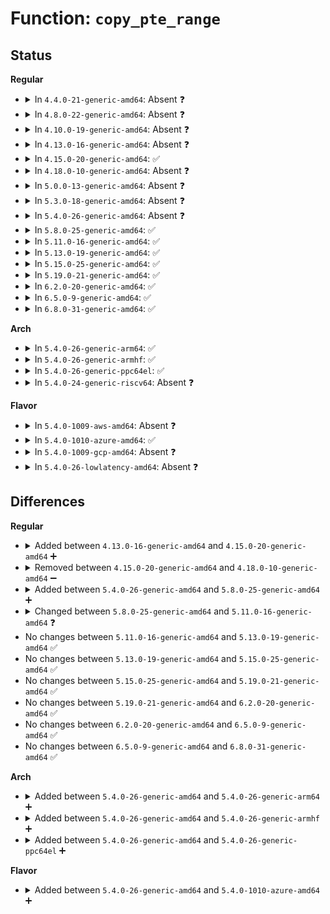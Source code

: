 # Function: <code>copy_pte_range</code>

## Status
<b>Regular</b>
<ul>
<li>
<details>
<summary>In <code>4.4.0-21-generic-amd64</code>: Absent ❓</summary>

```json
{
  "name": "copy_pte_range",
  "collision_type": "Unique Static",
  "inline_type": "Full",
  "funcs": [
    {
      "addr": 18446744071580683738,
      "name": "copy_pte_range",
      "external": false,
      "loc": "mm/memory.c:888",
      "file": "mm/memory.c",
      "inline": "not declared, inlined",
      "caller_inline": [
        "mm/memory.c:copy_page_range"
      ],
      "caller_func": []
    }
  ],
  "symbols": []
}
```
</details>
</li>
<li>
<details>
<summary>In <code>4.8.0-22-generic-amd64</code>: Absent ❓</summary>

```json
{
  "name": "copy_pte_range",
  "collision_type": "Unique Static",
  "inline_type": "Full",
  "funcs": [
    {
      "addr": 18446744071580796870,
      "name": "copy_pte_range",
      "external": false,
      "loc": "mm/memory.c:924",
      "file": "mm/memory.c",
      "inline": "not declared, inlined",
      "caller_inline": [
        "mm/memory.c:copy_page_range"
      ],
      "caller_func": []
    }
  ],
  "symbols": []
}
```
</details>
</li>
<li>
<details>
<summary>In <code>4.10.0-19-generic-amd64</code>: Absent ❓</summary>

```json
{
  "name": "copy_pte_range",
  "collision_type": "Unique Static",
  "inline_type": "Full",
  "funcs": [
    {
      "addr": 18446744071580861142,
      "name": "copy_pte_range",
      "external": false,
      "loc": "mm/memory.c:926",
      "file": "mm/memory.c",
      "inline": "not declared, inlined",
      "caller_inline": [
        "mm/memory.c:copy_page_range"
      ],
      "caller_func": []
    }
  ],
  "symbols": []
}
```
</details>
</li>
<li>
<details>
<summary>In <code>4.13.0-16-generic-amd64</code>: Absent ❓</summary>

```json
{
  "name": "copy_pte_range",
  "collision_type": "Unique Static",
  "inline_type": "Full",
  "funcs": [
    {
      "addr": 18446744071580905962,
      "name": "copy_pte_range",
      "external": false,
      "loc": "mm/memory.c:992",
      "file": "mm/memory.c",
      "inline": "not declared, inlined",
      "caller_inline": [
        "mm/memory.c:copy_page_range"
      ],
      "caller_func": []
    }
  ],
  "symbols": []
}
```
</details>
</li>
<li>
<details>
<summary>In <code>4.15.0-20-generic-amd64</code>: ✅</summary>

```c
int copy_pte_range(struct mm_struct * dst_mm, struct mm_struct * src_mm, pmd_t * dst_pmd, pmd_t * src_pmd, struct vm_area_struct * vma, long unsigned int addr, long unsigned int end)
```

```json
{
  "name": "copy_pte_range",
  "collision_type": "Unique Static",
  "inline_type": "No",
  "funcs": [
    {
      "addr": 18446744071580984032,
      "name": "copy_pte_range",
      "external": false,
      "loc": "mm/memory.c:1059",
      "file": "mm/memory.c",
      "inline": "seen, unknown",
      "caller_inline": [],
      "caller_func": [
        "mm/memory.c:copy_page_range"
      ]
    }
  ],
  "symbols": [
    {
      "addr": 18446744071580984032,
      "name": "copy_pte_range",
      "section": ".text",
      "bind": "STB_LOCAL",
      "size": 1904
    }
  ]
}
```
</details>
</li>
<li>
<details>
<summary>In <code>4.18.0-10-generic-amd64</code>: Absent ❓</summary>

```json
{
  "name": "copy_pte_range",
  "collision_type": "Unique Static",
  "inline_type": "Selective",
  "funcs": [
    {
      "addr": 18446744071581118768,
      "name": "copy_pte_range",
      "external": false,
      "loc": "mm/memory.c:1073",
      "file": "mm/memory.c",
      "inline": "not declared, inlined",
      "caller_inline": [],
      "caller_func": [
        "mm/memory.c:copy_page_range"
      ]
    }
  ],
  "symbols": [
    {
      "addr": 18446744071581118768,
      "name": "copy_pte_range.isra.93",
      "section": ".text",
      "bind": "STB_LOCAL",
      "size": 1964
    }
  ]
}
```
</details>
</li>
<li>
<details>
<summary>In <code>5.0.0-13-generic-amd64</code>: Absent ❓</summary>

```json
{
  "name": "copy_pte_range",
  "collision_type": "Unique Static",
  "inline_type": "Selective",
  "funcs": [
    {
      "addr": 18446744071581197552,
      "name": "copy_pte_range",
      "external": false,
      "loc": "mm/memory.c:816",
      "file": "mm/memory.c",
      "inline": "not declared, inlined",
      "caller_inline": [],
      "caller_func": [
        "mm/memory.c:copy_page_range"
      ]
    }
  ],
  "symbols": [
    {
      "addr": 18446744071581197552,
      "name": "copy_pte_range.isra.84",
      "section": ".text",
      "bind": "STB_LOCAL",
      "size": 1972
    }
  ]
}
```
</details>
</li>
<li>
<details>
<summary>In <code>5.3.0-18-generic-amd64</code>: Absent ❓</summary>

```json
{
  "name": "copy_pte_range",
  "collision_type": "Unique Static",
  "inline_type": "Selective",
  "funcs": [
    {
      "addr": 18446744071581270848,
      "name": "copy_pte_range",
      "external": false,
      "loc": "mm/memory.c:784",
      "file": "mm/memory.c",
      "inline": "not declared, inlined",
      "caller_inline": [],
      "caller_func": [
        "mm/memory.c:copy_page_range"
      ]
    }
  ],
  "symbols": [
    {
      "addr": 18446744071581270848,
      "name": "copy_pte_range.isra.0",
      "section": ".text",
      "bind": "STB_LOCAL",
      "size": 1809
    }
  ]
}
```
</details>
</li>
<li>
<details>
<summary>In <code>5.4.0-26-generic-amd64</code>: Absent ❓</summary>

```json
{
  "name": "copy_pte_range",
  "collision_type": "Unique Static",
  "inline_type": "Selective",
  "funcs": [
    {
      "addr": 18446744071581329648,
      "name": "copy_pte_range",
      "external": false,
      "loc": "mm/memory.c:784",
      "file": "mm/memory.c",
      "inline": "not declared, inlined",
      "caller_inline": [],
      "caller_func": [
        "mm/memory.c:copy_page_range"
      ]
    }
  ],
  "symbols": [
    {
      "addr": 18446744071581329648,
      "name": "copy_pte_range.isra.0",
      "section": ".text",
      "bind": "STB_LOCAL",
      "size": 1809
    }
  ]
}
```
</details>
</li>
<li>
<details>
<summary>In <code>5.8.0-25-generic-amd64</code>: ✅</summary>

```c
int copy_pte_range(struct mm_struct * dst_mm, struct mm_struct * src_mm, pmd_t * dst_pmd, pmd_t * src_pmd, struct vm_area_struct * vma, long unsigned int addr, long unsigned int end)
```

```json
{
  "name": "copy_pte_range",
  "collision_type": "Unique Static",
  "inline_type": "No",
  "funcs": [
    {
      "addr": 18446744071581528112,
      "name": "copy_pte_range",
      "external": false,
      "loc": "mm/memory.c:812",
      "file": "mm/memory.c",
      "inline": "seen, unknown",
      "caller_inline": [],
      "caller_func": [
        "mm/memory.c:copy_page_range"
      ]
    }
  ],
  "symbols": [
    {
      "addr": 18446744071581528112,
      "name": "copy_pte_range",
      "section": ".text",
      "bind": "STB_LOCAL",
      "size": 1003
    }
  ]
}
```
</details>
</li>
<li>
<details>
<summary>In <code>5.11.0-16-generic-amd64</code>: ✅</summary>

```c
int copy_pte_range(struct vm_area_struct * dst_vma, struct vm_area_struct * src_vma, pmd_t * dst_pmd, pmd_t * src_pmd, long unsigned int addr, long unsigned int end)
```

```json
{
  "name": "copy_pte_range",
  "collision_type": "Unique Static",
  "inline_type": "No",
  "funcs": [
    {
      "addr": 18446744071581570960,
      "name": "copy_pte_range",
      "external": false,
      "loc": "mm/memory.c:923",
      "file": "mm/memory.c",
      "inline": "seen, unknown",
      "caller_inline": [],
      "caller_func": [
        "mm/memory.c:copy_p4d_range"
      ]
    }
  ],
  "symbols": [
    {
      "addr": 18446744071581570960,
      "name": "copy_pte_range",
      "section": ".text",
      "bind": "STB_LOCAL",
      "size": 1946
    }
  ]
}
```
</details>
</li>
<li>
<details>
<summary>In <code>5.13.0-19-generic-amd64</code>: ✅</summary>

```c
int copy_pte_range(struct vm_area_struct * dst_vma, struct vm_area_struct * src_vma, pmd_t * dst_pmd, pmd_t * src_pmd, long unsigned int addr, long unsigned int end)
```

```json
{
  "name": "copy_pte_range",
  "collision_type": "Unique Static",
  "inline_type": "No",
  "funcs": [
    {
      "addr": 18446744071581592000,
      "name": "copy_pte_range",
      "external": false,
      "loc": "mm/memory.c:929",
      "file": "mm/memory.c",
      "inline": "seen, unknown",
      "caller_inline": [],
      "caller_func": [
        "mm/memory.c:copy_pmd_range"
      ]
    }
  ],
  "symbols": [
    {
      "addr": 18446744071581592000,
      "name": "copy_pte_range",
      "section": ".text",
      "bind": "STB_LOCAL",
      "size": 1921
    }
  ]
}
```
</details>
</li>
<li>
<details>
<summary>In <code>5.15.0-25-generic-amd64</code>: ✅</summary>

```c
int copy_pte_range(struct vm_area_struct * dst_vma, struct vm_area_struct * src_vma, pmd_t * dst_pmd, pmd_t * src_pmd, long unsigned int addr, long unsigned int end)
```

```json
{
  "name": "copy_pte_range",
  "collision_type": "Unique Static",
  "inline_type": "No",
  "funcs": [
    {
      "addr": 18446744071581858816,
      "name": "copy_pte_range",
      "external": false,
      "loc": "mm/memory.c:1003",
      "file": "mm/memory.c",
      "inline": "seen, unknown",
      "caller_inline": [],
      "caller_func": [
        "mm/memory.c:copy_pmd_range"
      ]
    }
  ],
  "symbols": [
    {
      "addr": 18446744071581858816,
      "name": "copy_pte_range",
      "section": ".text",
      "bind": "STB_LOCAL",
      "size": 2028
    }
  ]
}
```
</details>
</li>
<li>
<details>
<summary>In <code>5.19.0-21-generic-amd64</code>: ✅</summary>

```c
int copy_pte_range(struct vm_area_struct * dst_vma, struct vm_area_struct * src_vma, pmd_t * dst_pmd, pmd_t * src_pmd, long unsigned int addr, long unsigned int end)
```

```json
{
  "name": "copy_pte_range",
  "collision_type": "Unique Static",
  "inline_type": "No",
  "funcs": [
    {
      "addr": 18446744071582254128,
      "name": "copy_pte_range",
      "external": false,
      "loc": "mm/memory.c:1010",
      "file": "mm/memory.c",
      "inline": "seen, unknown",
      "caller_inline": [],
      "caller_func": [
        "mm/memory.c:copy_p4d_range"
      ]
    }
  ],
  "symbols": [
    {
      "addr": 18446744071582254128,
      "name": "copy_pte_range",
      "section": ".text",
      "bind": "STB_LOCAL",
      "size": 1474
    }
  ]
}
```
</details>
</li>
<li>
<details>
<summary>In <code>6.2.0-20-generic-amd64</code>: ✅</summary>

```c
int copy_pte_range(struct vm_area_struct * dst_vma, struct vm_area_struct * src_vma, pmd_t * dst_pmd, pmd_t * src_pmd, long unsigned int addr, long unsigned int end)
```

```json
{
  "name": "copy_pte_range",
  "collision_type": "Unique Static",
  "inline_type": "No",
  "funcs": [
    {
      "addr": 18446744071582745552,
      "name": "copy_pte_range",
      "external": false,
      "loc": "mm/memory.c:967",
      "file": "mm/memory.c",
      "inline": "seen, unknown",
      "caller_inline": [],
      "caller_func": [
        "mm/memory.c:copy_p4d_range"
      ]
    }
  ],
  "symbols": [
    {
      "addr": 18446744071582745552,
      "name": "copy_pte_range",
      "section": ".text",
      "bind": "STB_LOCAL",
      "size": 1471
    }
  ]
}
```
</details>
</li>
<li>
<details>
<summary>In <code>6.5.0-9-generic-amd64</code>: ✅</summary>

```c
int copy_pte_range(struct vm_area_struct * dst_vma, struct vm_area_struct * src_vma, pmd_t * dst_pmd, pmd_t * src_pmd, long unsigned int addr, long unsigned int end)
```

```json
{
  "name": "copy_pte_range",
  "collision_type": "Unique Static",
  "inline_type": "No",
  "funcs": [
    {
      "addr": 18446744071582962080,
      "name": "copy_pte_range",
      "external": false,
      "loc": "mm/memory.c:1001",
      "file": "mm/memory.c",
      "inline": "seen, unknown",
      "caller_inline": [],
      "caller_func": [
        "mm/memory.c:copy_p4d_range"
      ]
    }
  ],
  "symbols": [
    {
      "addr": 18446744071582962080,
      "name": "copy_pte_range",
      "section": ".text",
      "bind": "STB_LOCAL",
      "size": 1126
    }
  ]
}
```
</details>
</li>
<li>
<details>
<summary>In <code>6.8.0-31-generic-amd64</code>: ✅</summary>

```c
int copy_pte_range(struct vm_area_struct * dst_vma, struct vm_area_struct * src_vma, pmd_t * dst_pmd, pmd_t * src_pmd, long unsigned int addr, long unsigned int end)
```

```json
{
  "name": "copy_pte_range",
  "collision_type": "Unique Static",
  "inline_type": "No",
  "funcs": [
    {
      "addr": 18446744071583139696,
      "name": "copy_pte_range",
      "external": false,
      "loc": "mm/memory.c:1021",
      "file": "mm/memory.c",
      "inline": "seen, unknown",
      "caller_inline": [],
      "caller_func": [
        "mm/memory.c:copy_p4d_range"
      ]
    }
  ],
  "symbols": [
    {
      "addr": 18446744071583139696,
      "name": "copy_pte_range",
      "section": ".text",
      "bind": "STB_LOCAL",
      "size": 1133
    }
  ]
}
```
</details>
</li>
</ul>
<b>Arch</b>
<ul>
<li>
<details>
<summary>In <code>5.4.0-26-generic-arm64</code>: ✅</summary>

```c
int copy_pte_range(struct mm_struct * dst_mm, struct mm_struct * src_mm, pmd_t * dst_pmd, pmd_t * src_pmd, struct vm_area_struct * vma, long unsigned int addr, long unsigned int end)
```

```json
{
  "name": "copy_pte_range",
  "collision_type": "Unique Static",
  "inline_type": "No",
  "funcs": [
    {
      "addr": 18446603336492737288,
      "name": "copy_pte_range",
      "external": false,
      "loc": "mm/memory.c:784",
      "file": "mm/memory.c",
      "inline": "seen, unknown",
      "caller_inline": [],
      "caller_func": [
        "mm/memory.c:copy_page_range"
      ]
    }
  ],
  "symbols": [
    {
      "addr": 18446603336492737288,
      "name": "copy_pte_range",
      "section": ".text",
      "bind": "STB_LOCAL",
      "size": 1628
    }
  ]
}
```
</details>
</li>
<li>
<details>
<summary>In <code>5.4.0-26-generic-armhf</code>: ✅</summary>

```c
int copy_pte_range(struct mm_struct * dst_mm, struct mm_struct * src_mm, pmd_t * dst_pmd, pmd_t * src_pmd, struct vm_area_struct * vma, long unsigned int addr, long unsigned int end)
```

```json
{
  "name": "copy_pte_range",
  "collision_type": "Unique Static",
  "inline_type": "No",
  "funcs": [
    {
      "addr": 3226567868,
      "name": "copy_pte_range",
      "external": false,
      "loc": "mm/memory.c:784",
      "file": "mm/memory.c",
      "inline": "seen, unknown",
      "caller_inline": [],
      "caller_func": [
        "mm/memory.c:copy_page_range"
      ]
    }
  ],
  "symbols": [
    {
      "addr": 3226567868,
      "name": "copy_pte_range",
      "section": ".text",
      "bind": "STB_LOCAL",
      "size": 1504
    }
  ]
}
```
</details>
</li>
<li>
<details>
<summary>In <code>5.4.0-26-generic-ppc64el</code>: ✅</summary>

```c
int copy_pte_range(struct mm_struct * dst_mm, struct mm_struct * src_mm, pmd_t * dst_pmd, pmd_t * src_pmd, struct vm_area_struct * vma, long unsigned int addr, long unsigned int end)
```

```json
{
  "name": "copy_pte_range",
  "collision_type": "Unique Static",
  "inline_type": "No",
  "funcs": [
    {
      "addr": 13835058055286086896,
      "name": "copy_pte_range",
      "external": false,
      "loc": "mm/memory.c:784",
      "file": "mm/memory.c",
      "inline": "seen, unknown",
      "caller_inline": [],
      "caller_func": [
        "mm/memory.c:copy_page_range"
      ]
    }
  ],
  "symbols": [
    {
      "addr": 13835058055286086896,
      "name": "copy_pte_range",
      "section": ".text",
      "bind": "STB_LOCAL",
      "size": 2676
    }
  ]
}
```
</details>
</li>
<li>
<details>
<summary>In <code>5.4.0-24-generic-riscv64</code>: Absent ❓</summary>

```json
{
  "name": "copy_pte_range",
  "collision_type": "Unique Static",
  "inline_type": "Full",
  "funcs": [
    {
      "addr": 18446743936272735374,
      "name": "copy_pte_range",
      "external": false,
      "loc": "mm/memory.c:784",
      "file": "mm/memory.c",
      "inline": "not declared, inlined",
      "caller_inline": [
        "mm/memory.c:copy_page_range"
      ],
      "caller_func": []
    }
  ],
  "symbols": []
}
```
</details>
</li>
</ul>
<b>Flavor</b>
<ul>
<li>
<details>
<summary>In <code>5.4.0-1009-aws-amd64</code>: Absent ❓</summary>

```json
{
  "name": "copy_pte_range",
  "collision_type": "Unique Static",
  "inline_type": "Selective",
  "funcs": [
    {
      "addr": 18446744071581298496,
      "name": "copy_pte_range",
      "external": false,
      "loc": "mm/memory.c:784",
      "file": "mm/memory.c",
      "inline": "not declared, inlined",
      "caller_inline": [],
      "caller_func": [
        "mm/memory.c:copy_page_range"
      ]
    }
  ],
  "symbols": [
    {
      "addr": 18446744071581298496,
      "name": "copy_pte_range.isra.0",
      "section": ".text",
      "bind": "STB_LOCAL",
      "size": 1809
    }
  ]
}
```
</details>
</li>
<li>
<details>
<summary>In <code>5.4.0-1010-azure-amd64</code>: ✅</summary>

```c
int copy_pte_range(struct mm_struct * dst_mm, struct mm_struct * src_mm, pmd_t * dst_pmd, pmd_t * src_pmd, struct vm_area_struct * vma, long unsigned int addr, long unsigned int end)
```

```json
{
  "name": "copy_pte_range",
  "collision_type": "Unique Static",
  "inline_type": "No",
  "funcs": [
    {
      "addr": 18446744071581243520,
      "name": "copy_pte_range",
      "external": false,
      "loc": "mm/memory.c:784",
      "file": "mm/memory.c",
      "inline": "seen, unknown",
      "caller_inline": [],
      "caller_func": [
        "mm/memory.c:copy_page_range"
      ]
    }
  ],
  "symbols": [
    {
      "addr": 18446744071581243520,
      "name": "copy_pte_range",
      "section": ".text",
      "bind": "STB_LOCAL",
      "size": 1720
    }
  ]
}
```
</details>
</li>
<li>
<details>
<summary>In <code>5.4.0-1009-gcp-amd64</code>: Absent ❓</summary>

```json
{
  "name": "copy_pte_range",
  "collision_type": "Unique Static",
  "inline_type": "Selective",
  "funcs": [
    {
      "addr": 18446744071581289696,
      "name": "copy_pte_range",
      "external": false,
      "loc": "mm/memory.c:784",
      "file": "mm/memory.c",
      "inline": "not declared, inlined",
      "caller_inline": [],
      "caller_func": [
        "mm/memory.c:copy_page_range"
      ]
    }
  ],
  "symbols": [
    {
      "addr": 18446744071581289696,
      "name": "copy_pte_range.isra.0",
      "section": ".text",
      "bind": "STB_LOCAL",
      "size": 1809
    }
  ]
}
```
</details>
</li>
<li>
<details>
<summary>In <code>5.4.0-26-lowlatency-amd64</code>: Absent ❓</summary>

```json
{
  "name": "copy_pte_range",
  "collision_type": "Unique Static",
  "inline_type": "Selective",
  "funcs": [
    {
      "addr": 18446744071581353824,
      "name": "copy_pte_range",
      "external": false,
      "loc": "mm/memory.c:784",
      "file": "mm/memory.c",
      "inline": "not declared, inlined",
      "caller_inline": [],
      "caller_func": [
        "mm/memory.c:copy_page_range"
      ]
    }
  ],
  "symbols": [
    {
      "addr": 18446744071581353824,
      "name": "copy_pte_range.isra.0",
      "section": ".text",
      "bind": "STB_LOCAL",
      "size": 1861
    }
  ]
}
```
</details>
</li>
</ul>

## Differences
<b>Regular</b>
<ul>
<li>
<details>
<summary>Added between <code>4.13.0-16-generic-amd64</code> and <code>4.15.0-20-generic-amd64</code> ➕</summary>

```c
int copy_pte_range(struct mm_struct * dst_mm, struct mm_struct * src_mm, pmd_t * dst_pmd, pmd_t * src_pmd, struct vm_area_struct * vma, long unsigned int addr, long unsigned int end)
```
</details>
</li>
<li>
<details>
<summary>Removed between <code>4.15.0-20-generic-amd64</code> and <code>4.18.0-10-generic-amd64</code> ➖</summary>

```c
int copy_pte_range(struct mm_struct * dst_mm, struct mm_struct * src_mm, pmd_t * dst_pmd, pmd_t * src_pmd, struct vm_area_struct * vma, long unsigned int addr, long unsigned int end)
```
</details>
</li>
<li>
<details>
<summary>Added between <code>5.4.0-26-generic-amd64</code> and <code>5.8.0-25-generic-amd64</code> ➕</summary>

```c
int copy_pte_range(struct mm_struct * dst_mm, struct mm_struct * src_mm, pmd_t * dst_pmd, pmd_t * src_pmd, struct vm_area_struct * vma, long unsigned int addr, long unsigned int end)
```
</details>
</li>
<li>
<details>
<summary>Changed between <code>5.8.0-25-generic-amd64</code> and <code>5.11.0-16-generic-amd64</code> ❓</summary>
<ul>
<li>
<b>Param added. </b>
<code>struct vm_area_struct * dst_vma</code>
</li>
<li>
<b>Param added. </b>
<code>struct vm_area_struct * src_vma</code>
</li>
<li>
<b>Param removed. </b>
<code>struct mm_struct * dst_mm</code>
</li>
<li>
<b>Param removed. </b>
<code>struct mm_struct * src_mm</code>
</li>
<li>
<b>Param removed. </b>
<code>struct vm_area_struct * vma</code>
</li>
<li>
<b>Param reordered. </b>
<code>dst_mm, src_mm, dst_pmd, src_pmd, vma, addr, end</code> ➡️ <code>dst_vma, src_vma, dst_pmd, src_pmd, addr, end</code>
</li>
</ul>
</details>
</li>
<li>
No changes between <code>5.11.0-16-generic-amd64</code> and <code>5.13.0-19-generic-amd64</code> ✅
</li>
<li>
No changes between <code>5.13.0-19-generic-amd64</code> and <code>5.15.0-25-generic-amd64</code> ✅
</li>
<li>
No changes between <code>5.15.0-25-generic-amd64</code> and <code>5.19.0-21-generic-amd64</code> ✅
</li>
<li>
No changes between <code>5.19.0-21-generic-amd64</code> and <code>6.2.0-20-generic-amd64</code> ✅
</li>
<li>
No changes between <code>6.2.0-20-generic-amd64</code> and <code>6.5.0-9-generic-amd64</code> ✅
</li>
<li>
No changes between <code>6.5.0-9-generic-amd64</code> and <code>6.8.0-31-generic-amd64</code> ✅
</li>
</ul>
<b>Arch</b>
<ul>
<li>
<details>
<summary>Added between <code>5.4.0-26-generic-amd64</code> and <code>5.4.0-26-generic-arm64</code> ➕</summary>

```c
int copy_pte_range(struct mm_struct * dst_mm, struct mm_struct * src_mm, pmd_t * dst_pmd, pmd_t * src_pmd, struct vm_area_struct * vma, long unsigned int addr, long unsigned int end)
```
</details>
</li>
<li>
<details>
<summary>Added between <code>5.4.0-26-generic-amd64</code> and <code>5.4.0-26-generic-armhf</code> ➕</summary>

```c
int copy_pte_range(struct mm_struct * dst_mm, struct mm_struct * src_mm, pmd_t * dst_pmd, pmd_t * src_pmd, struct vm_area_struct * vma, long unsigned int addr, long unsigned int end)
```
</details>
</li>
<li>
<details>
<summary>Added between <code>5.4.0-26-generic-amd64</code> and <code>5.4.0-26-generic-ppc64el</code> ➕</summary>

```c
int copy_pte_range(struct mm_struct * dst_mm, struct mm_struct * src_mm, pmd_t * dst_pmd, pmd_t * src_pmd, struct vm_area_struct * vma, long unsigned int addr, long unsigned int end)
```
</details>
</li>
</ul>
<b>Flavor</b>
<ul>
<li>
<details>
<summary>Added between <code>5.4.0-26-generic-amd64</code> and <code>5.4.0-1010-azure-amd64</code> ➕</summary>

```c
int copy_pte_range(struct mm_struct * dst_mm, struct mm_struct * src_mm, pmd_t * dst_pmd, pmd_t * src_pmd, struct vm_area_struct * vma, long unsigned int addr, long unsigned int end)
```
</details>
</li>
</ul>
